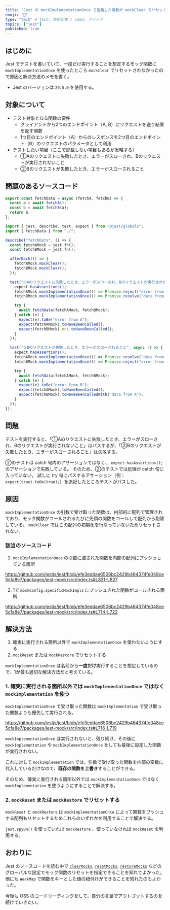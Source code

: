```yaml
---
title: "Jest の mockImplementationOnce で定義した関数が mockClear でリセットされない"
emoji: "🦔"
type: "tech" # tech: 技術記事 / idea: アイデア
topics: ["jest"]
published: true
---
```


## はじめに

Jest でテストを書いていて、一度だけ実行することを想定するモック関数に `mockImplementationOnce` を使ったところ `mockClear` でリセットされなかったので原因と解決方法のメモを書く。

- Jest のバージョンは `29.5.0` を使用する。

## 対象について

- テスト対象となる関数の要件
  - クライアントから2つのエンドポイント（A, B）にリクエストを送り結果を返す関数
  - 1つ目のエンドポイント（A）からのレスポンスを2つ目のエンドポイント（B）のリクエストのパラメータとして利用
- テストしたい項目（ここで記載しない項目もあるが省略する）
  - ①Aのリクエストに失敗したとき、エラーがスローされ、Bのリクエストが実行されないこと
  - ②Bのリクエストが失敗したとき、エラーがスローされること

## 問題のあるソースコード

```ts:index.js
export const fetchData = async (fetchA, fetchB) => {
  const a = await fetchA();
  const b = await fetchB(a);
  return b;
};
```

```ts:index.test.js
import { jest, describe, test, expect } from "@jest/globals";
import { fetchData } from "./";

describe("fetchData", () => {
  const fetchAMock = jest.fn();
  const fetchBMock = jest.fn();

  afterEach(() => {
    fetchAMock.mockClear();
    fetchBMock.mockClear();
  });

  test("①Aのリクエストに失敗したとき、エラーがスローされ、Bのリクエストが実行されないこと", async () => {
    expect.hasAssertions();
    fetchAMock.mockImplementationOnce(() => Promise.reject("error from A"));
    fetchBMock.mockImplementationOnce(() => Promise.resolve("data from B"));

    try {
      await fetchData(fetchAMock, fetchBMock);
    } catch (e) {
      expect(e).toBe("error from A");
      expect(fetchAMock).toHaveBeenCalled();
      expect(fetchBMock).not.toHaveBeenCalled();
    }
  });

  test("②Bのリクエストが失敗したとき、エラーがスローされること", async () => {
    expect.hasAssertions();
    fetchAMock.mockImplementationOnce(() => Promise.resolve("data from A"));
    fetchBMock.mockImplementationOnce(() => Promise.reject("error from B"));

    try {
      await fetchData(fetchAMock, fetchBMock);
    } catch (e) {
      expect(e).toBe("error from B");
      expect(fetchAMock).toHaveBeenCalled();
      expect(fetchBMock).toHaveBeenCalledWith("data from A");
    }
  });
});
```

## 問題

テストを実行すると、「①Aのリクエストに失敗したとき、エラーがスローされ、Bのリクエストが実行されないこと」はパスするが、「②Bのリクエストが失敗したとき、エラーがスローされること」は失敗する。

②のテストは catch 句内のアサーションではなく、 `expect.hasAssertions();` のアサーションで失敗している。
そのため、②のテストでは処理が catch 句に入っていない。
試しに try 句にパスするアサーション（例：`expect(true).toBe(true);`）を追記したところテストがパスした。

## 原因

`mockImplementationOnce` の引数で受け取った関数は、内部的に配列で管理されており、モック関数がコールされるたびに先頭の関数をコールして配列から削除している。
`mockClear` ではこの配列の初期化を行なっていないためリセットされない。

### 該当のソースコード

1. `mockImplementationOnce` の引数に渡された関数を内部の配列にプッシュしている箇所

https://github.com/jestjs/jest/blob/efe3eddae6506bc2429b464374fe048ce5cfa8e7/packages/jest-mock/src/index.ts#L821-L827

2. 1で `mockConfig.specificMockImpls` にプッシュされた関数がコールされる箇所

https://github.com/jestjs/jest/blob/efe3eddae6506bc2429b464374fe048ce5cfa8e7/packages/jest-mock/src/index.ts#L714-L722

## 解決方法

1. 確実に実行される箇所以外で `mockImplementationOnce` を使わないようにする
2. `mockReset` または `mockRestore` でリセットする

`mockImplementationOnce` は名前から**一度だけ**実行することを想定しているので、1が最も適切な解決方法だと考えている。

### 1. 確実に実行される箇所以外では `mockImplementationOnce` ではなく `mockImplementation` を使う

`mockImplementationOnce` で受け取った関数は `mockImplementation` で受け取った関数よりも優先して実行される。

https://github.com/jestjs/jest/blob/efe3eddae6506bc2429b464374fe048ce5cfa8e7/packages/jest-mock/src/index.ts#L716-L719

`mockImplementationOnce` は実行されないと、残り続け、その後に `mockImplementation` や `mockImplementationOnce` をしても最後に設定した関数が実行されない。

これに対して `mockImplementation` では、引数で受け取った関数を内部の変数に代入しているだけなので、**既存の関数を上書き**することができる。

そのため、確実に実行される箇所以外では `mockImplementationOnce` ではなく `mockImplementation` を使うようにすることで解決する。

### 2. `mockReset` または `mockRestore` でリセットする

`mockReset` と `mockRestore` は `mockImplementationOnce` によって関数をプッシュする配列もリセットするためこれらのいずれかを利用することで解決する。

`jest.spyOn()` を使っていれば `mockRestore` 、使っていなければ `mockReset` を利用する。

## おわりに

Jest のソースコードを読む中で [`clearMocks`](https://jestjs.io/docs/configuration#clearmocks-boolean), [`resetMocks`](https://jestjs.io/docs/configuration#resetmocks-boolean), [`restoreMocks`](https://jestjs.io/docs/configuration#restoremocks-boolean) などのグローバルな設定でモック関数のリセットを指定できることを知れてよかった。
他にも `WeakMap` で関数をキーとした値の紐付けができることを知れたのもよかった。

今後も OSS のコードリーディングをして、自分の言葉でアウトプットするのを続けていきたい。